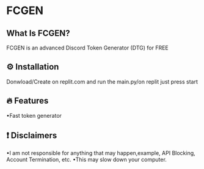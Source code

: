 # FCGEN

## What Is FCGEN?

FCGEN is an advanced Discord Token Generator (DTG) for FREE

## ⚙️ Installation

Donwload/Create on replit.com and run the main.py/on replit just press start

## 🔥 Features

•Fast token generator

## ❗ Disclaimers

•I am not responsible for anything that may happen,example, API Blocking, Account Termination, etc.
•This may slow down your computer.
